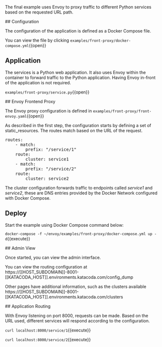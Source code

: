 The final example uses Envoy to proxy traffic to different Python services  based on the requested URL path. 

## Configuration 

The configuration of the application is defined as a Docker Compose file. 

You can view the file by clicking `examples/front-proxy/docker-compose.yml`{{open}}

## Application

The services is a Python web application. It also uses Envoy within the container to forward traffic to the Python application. Having Envoy in-front of the application is not required.

`examples/front-proxy/service.py`{{open}}


## Envoy Frontend Proxy

The Envoy proxy configuration is defined in `examples/front-proxy/front-envoy.yaml`{{open}}

As described in the first step, the configuration starts by defining a set of static_resources. The routes match based on the URL of the request. 

<pre class="file">routes:
    - match:
        prefix: "/service/1"
    route:
        cluster: service1
    - match:
        prefix: "/service/2"
    route:
        cluster: service2
</pre>

The cluster configuration forwards traffic to endpoints called _service1_ and _service2_, these are DNS entries provided by the Docker Network configured with Docker Compose.

## Deploy 

Start the example using Docker Compose command below:

`docker-compose -f ~/envoy/examples/front-proxy/docker-compose.yml up -d`{{execute}}

## Admin View

Once started, you can view the admin interface.

You can view the routing configuration at https://[[HOST_SUBDOMAIN]]-8001-[[KATACODA_HOST]].environments.katacoda.com/config_dump

Other pages have additional information, such as the clusters available https://[[HOST_SUBDOMAIN]]-8001-[[KATACODA_HOST]].environments.katacoda.com/clusters

## Application Routing

With Envoy listening on port 8000, requests can be made. Based on the URL used, different services will respond according to the configuration.

`curl localhost:8000/service/1`{{execute}}

`curl localhost:8000/service/2`{{execute}}
